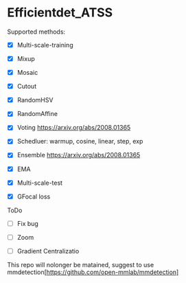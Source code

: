 # Efficientdet_ATSS

Supported methods:

- [x] Multi-scale-training
- [x] Mixup
- [x] Mosaic
- [x] Cutout
- [x] RandomHSV
- [x] RandomAffine
- [x] Voting https://arxiv.org/abs/2008.01365
- [x] Schedluer: warmup, cosine, linear, step, exp
- [x] Ensemble https://arxiv.org/abs/2008.01365
- [x] EMA
- [x] Multi-scale-test
- [x] GFocal loss



ToDo

- [ ] Fix bug
- [ ] Zoom
- [ ] Gradient Centralizatio


This repo will nolonger be matained, suggest to use mmdetection[https://github.com/open-mmlab/mmdetection]

 

